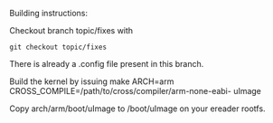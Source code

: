 Building instructions:

Checkout branch topic/fixes with

    git checkout topic/fixes

There is already a .config file present in this branch.

Build the kernel by issuing
    make ARCH=arm CROSS_COMPILE=/path/to/cross/compiler/arm-none-eabi- uImage

Copy arch/arm/boot/uImage to /boot/uImage on your ereader rootfs.
